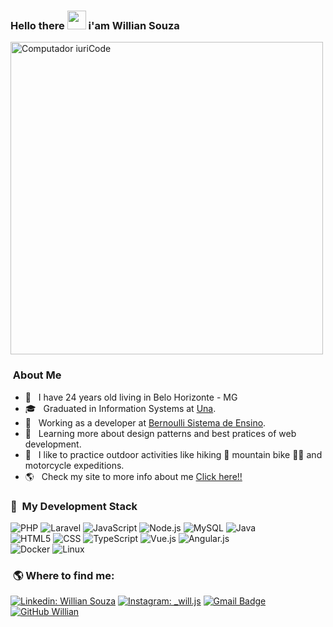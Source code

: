 

### Hello there <img src="https://raw.githubusercontent.com/iampavangandhi/iampavangandhi/master/gifs/Hi.gif" width="30px"> i'am Willian Souza 
<img src="https://camo.githubusercontent.com/4c8d92806e3c2322a2c390ffa0019c1d6f78a4d82108aa6946863ae362a763c8/68747470733a2f2f69322e77702e636f6d2f616c6c68746163636573732e696e666f2f77702d636f6e74656e742f75706c6f6164732f323031382f30332f70726f6772616d6d696e672e6769663f6669743d313238312532433731362673736c3d31" min-width="400px" max-width="500px" width="500px" align="center" alt="Computador iuriCode">

<p align="left"> 
  
  <h3>&nbsp;About Me</h3>

- 🤔 &nbsp; I have 24 years old living in Belo Horizonte - MG 
- 🎓 &nbsp; Graduated in Information Systems at <a href="https://www.una.br/">Una</a>.
- 💼 &nbsp; Working as a developer at <a href="https://sistema.bernoulli.com.br/spotb">Bernoulli Sistema de Ensino</a>.
- 🌱 &nbsp; Learning more about design patterns and best pratices of web development.
- 🔭 &nbsp; I like to practice outdoor activities like hiking 🥾 mountain bike 🚵🏾 and motorcycle expeditions.
- 🌎 &nbsp; Check my site to more info about me <a href="https://souzawill.github.io/">Click here!!</a>

</p>

<p align="left">
    <h3> 🚀 &nbsp;My Development Stack </h3>
</p>

  ![PHP](https://img.shields.io/badge/-php-333333?style=flat&logo=php&logoColor=007396)
  ![Laravel](https://img.shields.io/badge/-laravel-333333?style=flat&logo=laravel&logoColor=007396)
  ![JavaScript](https://img.shields.io/badge/-JavaScript-333333?style=flat&logo=javascript)
  ![Node.js](https://img.shields.io/badge/-Node.js-333333?style=flat&logo=node.js)
  ![MySQL](https://img.shields.io/badge/-MySQL-333333?style=flat&logo=mysql)
  ![Java](https://img.shields.io/badge/-java-333333?style=flat&logo=java)
  <br/> 
  ![HTML5](https://img.shields.io/badge/-HTML5-333333?style=flat&logo=HTML5)
  ![CSS](https://img.shields.io/badge/-CSS-333333?style=flat&logo=CSS3&logoColor=1572B6)
  ![TypeScript](https://img.shields.io/badge/-TypeScript-333333?style=flat&logo=typescript)
  ![Vue.js](https://img.shields.io/badge/-Vue.js-333333?style=flat&logo=Vue.js)
  ![Angular.js](https://img.shields.io/badge/-angular-333333?style=flat&logo=angular)
  <br/>
  ![Docker](https://img.shields.io/badge/-docker-333333?style=flat&logo=docker)
  ![Linux](https://img.shields.io/badge/-linux-333333?style=flat&logo=linux)

<p align="left">
  <h3>&nbsp;🌎 Where to find me:</h3>
</p>

[![Linkedin: Willian Souza](https://img.shields.io/badge/-WillianSouza-blue?style=flat-square&logo=Linkedin&logoColor=white&link=https://www.linkedin.com/in/willian-jorge/)](https://www.linkedin.com/in/willian-jorge/)
[![Instagram: _will.js](https://img.shields.io/badge/-@_will.js-blue?style=flat-square&logo=Instagram&logoColor=white&link=https://instagram.com/_will.js/)](https://www.instagram.com/_will.js/)
[![Gmail Badge](https://img.shields.io/badge/-contato.willsouza@gmail.com-006bed?style=flat-square&logo=Gmail&logoColor=white&link=mailto:contato.willsouza@gmail.com)](mailto:contato.willsouza@gmail.com)
[![GitHub Willian]( https://img.shields.io/github/followers/souzaWill?label=follow&style=social)](https://github.com/souzaWill)